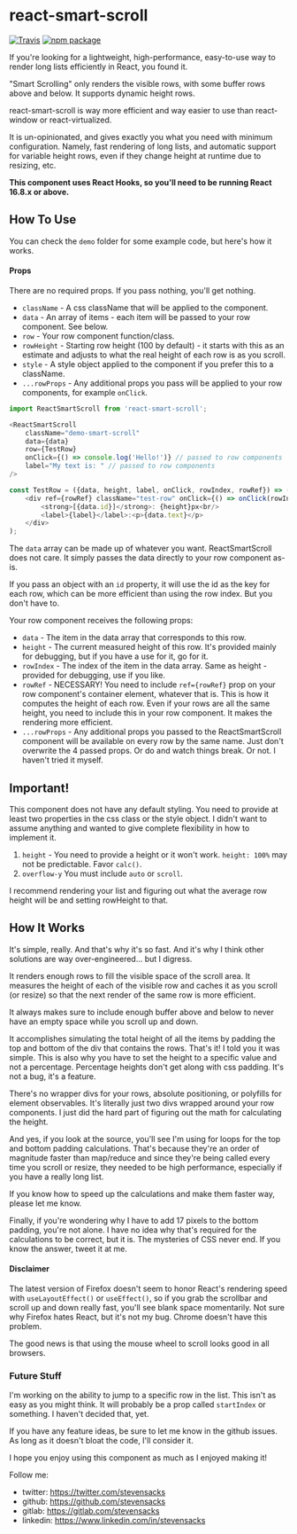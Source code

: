 # react-smart-scroll

[![Travis][build-badge]][build]
[![npm package][npm-badge]][npm]

If you're looking for a lightweight, high-performance, easy-to-use way to render long lists efficiently in React, you found it.

"Smart Scrolling" only renders the visible rows, with some buffer rows above and below. It supports dynamic height rows.

react-smart-scroll is way more efficient and way easier to use than react-window or react-virtualized.

It is un-opinionated, and gives exactly you what you need with minimum configuration. Namely, fast rendering of long lists, and automatic support for variable height rows, even if they change height at runtime due to resizing, etc.

**This component uses React Hooks, so you'll need to be running React 16.8.x or above.**

## How To Use
You can check the `demo` folder for some example code, but here's how it works.

#### Props
There are no required props. If you pass nothing, you'll get nothing.

- `className` - A css className that will be applied to the component.
- `data` - An array of items - each item will be passed to your row component. See below.
- `row` - Your row component function/class.
- `rowHeight` - Starting row height (100 by default) - it starts with this as an estimate and adjusts to what the real height of each row is as you scroll.
- `style` - A style object applied to the component if you prefer this to a className. 
- `...rowProps` - Any additional props you pass will be applied to your row components, for example `onClick`.

```javascript
import ReactSmartScroll from 'react-smart-scroll';

<ReactSmartScroll 
    className="demo-smart-scroll" 
    data={data} 
    row={TestRow}
    onClick={() => console.log('Hello!')} // passed to row components
    label="My text is: " // passed to row components
/>

const TestRow = ({data, height, label, onClick, rowIndex, rowRef}) => (
    <div ref={rowRef} className="test-row" onClick={() => onClick(rowIndex)}>
        <strong>[{data.id}]</strong>: {height}px<br/>
        <label>{label}</label>:<p>{data.text}</p>
    </div>
);
```

The `data` array can be made up of whatever you want. ReactSmartScroll does not care. It simply passes the data directly to your row component as-is.

If you pass an object with an `id` property, it will use the id as the key for each row, which can be more efficient than using the row index. But you don't have to.

Your row component receives the following props:
- `data` - The item in the data array that corresponds to this row.
- `height` - The current measured height of this row. It's provided mainly for debugging, but if you have a use for it, go for it.
- `rowIndex` - The index of the item in the data array. Same as height - provided for debugging, use if you like.
- `rowRef` - NECESSARY! You need to include `ref={rowRef}` prop on your row component's container element, whatever that is. This is how it computes the height of each row. Even if your rows are all the same height, you need to include this in your row component. It makes the rendering more efficient.
- `...rowProps` - Any additional props you passed to the ReactSmartScroll component will be available on every row by the same name. Just don't overwrite the 4 passed props. Or do and watch things break. Or not. I haven't tried it myself.

## Important!
This component does not have any default styling. You need to provide at least two properties in the css class or the style object. I didn't want to assume anything and wanted to give complete flexibility in how to implement it.

1. `height` - You need to provide a height or it won't work. `height: 100%`  may not be predictable. Favor `calc()`.  
2. `overflow-y` You must include `auto` or `scroll`.

I recommend rendering your list and figuring out what the average row height will be and setting rowHeight to that.

## How It Works
It's simple, really. And that's why it's so fast. And it's why I think other solutions are way over-engineered... but I digress.

It renders enough rows to fill the visible space of the scroll area. It measures the height of each of the visible row and caches it as you scroll (or resize) so that the next render of the same row is more efficient.

It always makes sure to include enough buffer above and below to never have an empty space while you scroll up and down.

It accomplishes simulating the total height of all the items by padding the top and bottom of the div that contains the rows. That's it! I told you it was simple. This is also why you have to set the height to a specific value and not a percentage. Percentage heights don't get along with css padding. It's not a bug, it's a feature.

There's no wrapper divs for your rows, absolute positioning, or polyfills for element observables. It's literally just two divs wrapped around your row components. I just did the hard part of figuring out the math for calculating the height.

And yes, if you look at the source, you'll see I'm using for loops for the top and bottom padding calculations. That's because they're an order of magnitude faster than map/reduce and since they're being called every time you scroll or resize, they needed to be high performance, especially if you have a really long list.

If you know how to speed up the calculations and make them faster way, please let me know.

Finally, if you're wondering why I have to add 17 pixels to the bottom padding, you're not alone. I have no idea why that's required for the calculations to be correct, but it is. The mysteries of CSS never end. If you know the answer, tweet it at me.
 
#### Disclaimer
The latest version of Firefox doesn't seem to honor React's rendering speed with `useLayoutEffect()` or `useEffect()`, so if you grab the scrollbar and scroll up and down really fast, you'll see blank space momentarily. Not sure why Firefox hates React, but it's not my bug. Chrome doesn't have this problem.

The good news is that using the mouse wheel to scroll looks good in all browsers.

### Future Stuff
I'm working on the ability to jump to a specific row in the list. This isn't as easy as you might think. It will probably be a prop called `startIndex` or something. I haven't decided that, yet.

If you have any feature ideas, be sure to let me know in the github issues. As long as it doesn't bloat the code, I'll consider it.
  
I hope you enjoy using this component as much as I enjoyed making it!

Follow me:
- twitter: https://twitter.com/stevensacks
- github: https://github.com/stevensacks
- gitlab: https://gitlab.com/stevensacks
- linkedin: https://www.linkedin.com/in/stevensacks


[build-badge]: https://img.shields.io/travis/user/repo/master.png?style=flat-square
[build]: https://travis-ci.org/user/repo

[npm-badge]: https://img.shields.io/npm/v/npm-package.png?style=flat-square
[npm]: https://www.npmjs.org/package/npm-package

[coveralls-badge]: https://img.shields.io/coveralls/user/repo/master.png?style=flat-square
[coveralls]: https://coveralls.io/github/user/repo
